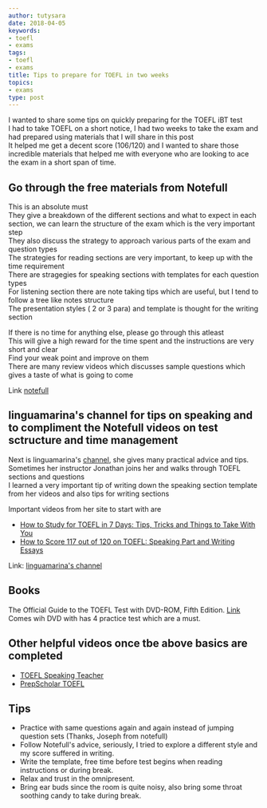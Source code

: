 ```yaml
---
author: tutysara
date: 2018-04-05
keywords:
- toefl
- exams
tags:
- toefl
- exams
title: Tips to prepare for TOEFL in two weeks
topics:
- exams
type: post
---
```


I wanted to share some tips on quickly preparing for the TOEFL iBT test  
I had to take TOEFL on a short notice, I had two weeks to take the exam and had prepared using materials that I will share in this post  
It helped me get a decent score (106/120) and I wanted to share those incredible materials that helped me with everyone who are looking to ace the exam in a short span of time.

## Go through the free materials from Notefull

This is an absolute must  
They give a breakdown of the different sections and what to expect in each section, we can learn the structure of the exam which is the very important step  
They also discuss the strategy to approach various parts of the exam and question types  
The strategies for reading sections are very important, to keep up with the time requirement  
There are stragegies for speaking sections with templates for each question types  
For listening section there are note taking tips which are useful, but I tend to follow a tree like notes structure  
The presentation styles ( 2 or 3 para) and template is thought for the writing section

If there is no time for anything else, please go through this atleast  
This will give a high reward for the time spent and the instructions are very short and clear  
Find your weak point and improve on them  
There are many review videos which discusses sample questions which gives a taste of what is going to come  

Link [notefull](https://www.notefull.com/)

## linguamarina's channel for tips on speaking and to compliment the Notefull videos on test sctructure and time management
Next is linguamarina's [channel](https://www.youtube.com/channel/UCAQg09FkoobmLquNNoO4ulg), she gives many practical advice and tips.
Sometimes her instructor Jonathan joins her and walks through TOEFL sections and questions  
I learned a very important tip of writing down the speaking section template from her videos and also tips for writing sections

Important videos from her site to start with are

* [How to Study for TOEFL in 7 Days: Tips, Tricks and Things to Take With You](https://www.youtube.com/watch?v=jBr4eSka7wg)
* [How to Score 117 out of 120 on TOEFL: Speaking Part and Writing Essays](https://www.youtube.com/watch?v=YofpGCq81sQ&t=5s)

Link: [linguamarina's channel](https://www.youtube.com/channel/UCAQg09FkoobmLquNNoO4ulg)

## Books
The Official Guide to the TOEFL Test with DVD-ROM, Fifth Edition. [Link](http://a.co/1ym5Ue6)  
Comes wih DVD with has 4 practice test which are a must.

## Other helpful videos once tbe above basics are completed

* [TOEFL Speaking Teacher](https://www.youtube.com/channel/UCL0ZOT3eKp4RvKcQyBZJ4bw)
* [PrepScholar TOEFL](https://www.youtube.com/channel/UCb7sbqRJV3QfW0-2oVWiBQg)

## Tips
- Practice with same questions again and again instead of jumping question sets (Thanks, Joseph from notefull)
- Follow Notefull's advice, seriously, I tried to explore a different style and my score suffered in writing.
- Write the template, free time before test begins when reading instructions or during break.
- Relax and trust in the omnipresent.
- Bring ear buds since the room is quite noisy, also bring some throat soothing candy to take during break.


